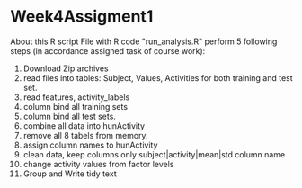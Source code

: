 # Week4Assigment1
About this R script
File with R code "run_analysis.R" perform 5 following steps (in accordance assigned task of course work):


1. Download Zip archives
2. read files into tables: Subject, Values, Activities for both training and test set.
3. read features, activity_labels
4. column bind all training sets
5. column bind all test sets.
6. combine all data into hunActivity 
7. remove all 8 tabels from memory.
8. assign column  names to hunActivity
9. clean data, keep columns only subject|activity|mean|std column name
10. change activity values from factor levels
11. Group and Write tidy text

